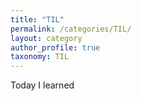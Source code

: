 ```yaml
---
title: "TIL"
permalink: /categories/TIL/
layout: category
author_profile: true
taxonomy: TIL
---
```


Today I learned
